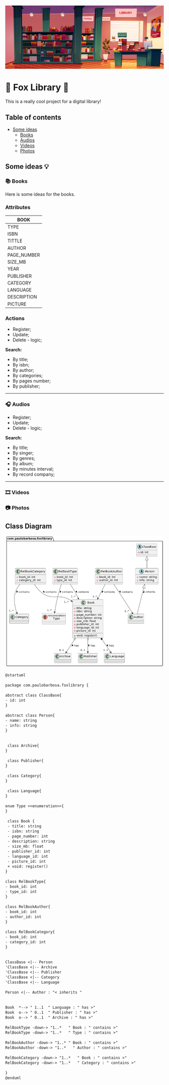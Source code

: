 ![fox library's banner](.idea_images/a627f2ee.png)

# 🦊 Fox Library 🦊

This is a really cool project for a digital library! 

## Table of contents


* [Some ideas](#some-ideas-)
    * [Books](#-books)
    * [Audios](#-audios)
    * [Videos](#-videos)
    * [Photos](#-photos)

## Some ideas 💡

### 📚 Books
Here is some ideas for the books.

### Attributes

| BOOK        |
|-------------|
| TYPE        |
| ISBN        |
| TITTLE      |
| AUTHOR      |
| PAGE_NUMBER |
| SIZE_MB     |
| YEAR        |
| PUBLISHER   |
| CATEGORY    |
| LANGUAGE    |
| DESCRIPTION |
| PICTURE     |


### Actions
- Register;
- Update;
- Delete - logic;

**Search:**

- By title;
- By isbn;
- By author;
- By categories;
- By pages number;
- By publisher;
___

### 🎧 Audios

- Register;
- Update;
- Delete - logic;

**Search:**

- By title;
- By singer;
- By genres;
- By album;
- By minutes interval;
- By record company;
___




### 🎞️ Videos

### 📷 Photos

## Class Diagram

![](.idea_images/4c319415.png)

```puml
@startuml

package com.paulobarbosa.foxlibrary {

abstract class ClassBase{
- id: int
}

abstract class Person{
- name: string
- info: string
}


 class Archive{
}

 class Publisher{
}

 class Category{
}

 class Language{
}

enum Type <<enumeration>>{
}

 class Book {
 - title: string
 - isbn: string
 - page_number: int
 - description: string
 - size_mb: float
 - publisher_id: int
 - language_id: int
 - picture_id: int
 + void: register()
}

class RelBookType{
- book_id: int
- type_id: int
}

class RelBookAuthor{
- book_id: int
- author_id: int
}

class RelBookCategory{
- book_id: int
- category_id: int
}


ClassBase <|-- Person
'ClassBase <|-- Archive
'ClassBase <|-- Publisher
'ClassBase <|-- Category
'ClassBase <|-- Language

Person <|-- Author : "< inherits "


Book  *--> " 1..1  " Language : " has >"
Book  o--> " 0..1  " Publisher : " has >"
Book  o--> " 0..1  " Archive : " has >"

RelBookType -down-> "1..*   " Book : " contains >"
RelBookType -down-> "1..*   " Type : " contains >"

RelBookAuthor -down-> "1..* " Book : " contains >"
RelBookAuthor -down-> "1..*   " Author : " contains >"

RelBookCategory -down-> "1..*   " Book : " contains >"
RelBookCategory -down-> "1..*   " Category : " contains >"

}
@enduml
```
